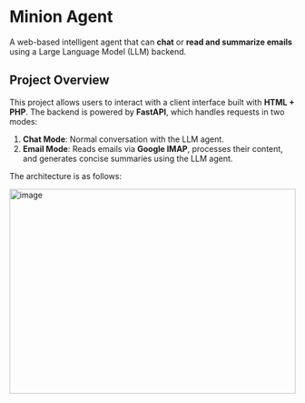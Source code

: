 # Minion Agent

A web-based intelligent agent that can **chat** or **read and summarize emails** using a Large Language Model (LLM) backend.

## Project Overview

This project allows users to interact with a client interface built with **HTML + PHP**. The backend is powered by **FastAPI**, which handles requests in two modes:

1. **Chat Mode**: Normal conversation with the LLM agent.
2. **Email Mode**: Reads emails via **Google IMAP**, processes their content, and generates concise summaries using the LLM agent.

The architecture is as follows:

<img width="504" height="360" alt="image" src="https://github.com/user-attachments/assets/17204c3e-ae82-4687-a24b-d070ea9fbf46" />

